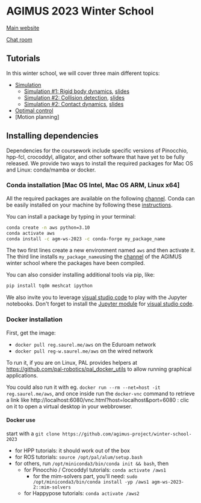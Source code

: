 # AGIMUS 2023 Winter School

[Main website](https://aws.sciencesconf.org/)

[Chat room](https://matrix.to/#/#aws-main-hall:laas.fr)

## Tutorials

In this winter school, we will cover three main different topics:

- [Simulation](./simulation)
    - [Simulation #1: Rigid body dynamics](./simulation/sim1_rigid_body/), [slides](./simulation/slides/sim1.pdf)
    - [Simulation #2: Collision detection](./simulation/sim2_collision), [slides](./simulation/slides/sim2.pdf)
    - [Simulation #2: Contact dynamics](./simulation/sim3_contact_dynamics), [slides](./simulation/slides/sim3.pdf)
- [Optimal control](./ocp/)
- [Motion planning]

## Installing dependencies

Dependencies for the coursework include specific versions of Pinocchio, hpp-fcl, crocoddyl, alligator, and other software that have yet to be fully released.
We provide two ways to install the required packages for Mac OS and Linux: conda/mamba or docker.

### Conda installation [Mac OS Intel, Mac OS ARM, Linux x64]

All the required packages are available on the following [channel](https://anaconda.org/agm-ws-2023/repo).
Conda can be easily installed on your machine by following these [instructions](https://conda.io/projects/conda/en/latest/user-guide/install/index.html).

You can install a package by typing in your terminal:
```bash
conda create -n aws python=3.10
conda activate aws
conda install -c agm-ws-2023 -c conda-forge my_package_name
```
The two first lines create a new environment named `aws` and then activate it.
The third line installs `my_package_name`using the [channel](https://anaconda.org/agm-ws-2023) of the AGIMUS winter school where the packages have been compiled.

You can also consider installing additional tools via pip, like:
```bash
pip install tqdm meshcat ipython
```

We also invite you to leverage [visual studio code](https://code.visualstudio.com/) to play with the Jupyter notebooks.
Don't forget to install the [Jupyter module](https://code.visualstudio.com/docs/datascience/jupyter-notebooks) for [visual studio code](https://code.visualstudio.com/).

### Docker installation

First, get the image:
- `docker pull reg.saurel.me/aws` on the Eduroam network
- `docker pull reg-w.saurel.me/aws` on the wired network

To run it, if you are on Linux, PAL provides helpers at https://github.com/pal-robotics/pal_docker_utils to allow
running graphical applications.

You could also run it with eg. `docker run --rm --net=host -it reg.saurel.me/aws`, and once inside run the `docker-vnc`
command to retrieve a link like http://localhost:6080/vnc.html?host=localhost&port=6080 : clic on it to open a virtual
desktop in your webbrowser.

#### Docker use

start with a `git clone https://github.com/agimus-project/winter-school-2023`

- for HPP tutorials: it should work out of the box
- for ROS tutorials: `source /opt/pal/alum/setup.bash`
- for others, run `/opt/miniconda3/bin/conda init && bash`, then
    - for Pinocchio / Crocoddyl tutorials: `conda activate /aws1`
        - for the mim-solvers part, you'll need:
            `sudo /opt/miniconda3/bin/conda install -yp /aws1 agm-ws-2023-2::mim-solvers`
    - for Happypose tutorials: `conda activate /aws2`
